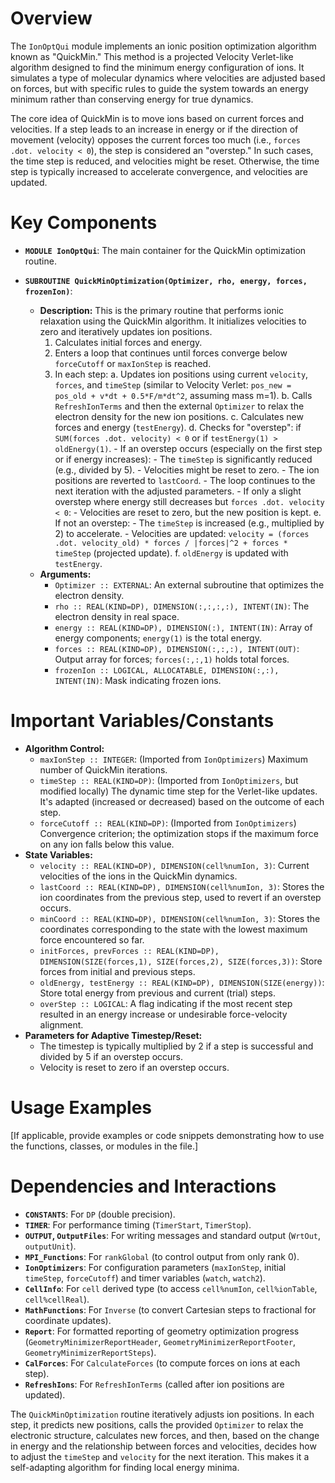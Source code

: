# Overview

The `IonOptQui` module implements an ionic position optimization algorithm known as "QuickMin." This method is a projected Velocity Verlet-like algorithm designed to find the minimum energy configuration of ions. It simulates a type of molecular dynamics where velocities are adjusted based on forces, but with specific rules to guide the system towards an energy minimum rather than conserving energy for true dynamics.

The core idea of QuickMin is to move ions based on current forces and velocities. If a step leads to an increase in energy or if the direction of movement (velocity) opposes the current forces too much (i.e., `forces .dot. velocity < 0`), the step is considered an "overstep." In such cases, the time step is reduced, and velocities might be reset. Otherwise, the time step is typically increased to accelerate convergence, and velocities are updated.

# Key Components

- **`MODULE IonOptQui`**: The main container for the QuickMin optimization routine.

- **`SUBROUTINE QuickMinOptimization(Optimizer, rho, energy, forces, frozenIon)`**:
  - **Description:** This is the primary routine that performs ionic relaxation using the QuickMin algorithm. It initializes velocities to zero and iteratively updates ion positions.
    1.  Calculates initial forces and energy.
    2.  Enters a loop that continues until forces converge below `forceCutoff` or `maxIonStep` is reached.
    3.  In each step:
        a.  Updates ion positions using current `velocity`, `forces`, and `timeStep` (similar to Velocity Verlet: `pos_new = pos_old + v*dt + 0.5*F/m*dt^2`, assuming mass m=1).
        b.  Calls `RefreshIonTerms` and then the external `Optimizer` to relax the electron density for the new ion positions.
        c.  Calculates new forces and energy (`testEnergy`).
        d.  Checks for "overstep": if `SUM(forces .dot. velocity) < 0` or if `testEnergy(1) > oldEnergy(1)`.
            -   If an overstep occurs (especially on the first step or if energy increases):
                -   The `timeStep` is significantly reduced (e.g., divided by 5).
                -   Velocities might be reset to zero.
                -   The ion positions are reverted to `lastCoord`.
                -   The loop continues to the next iteration with the adjusted parameters.
            -   If only a slight overstep where energy still decreases but `forces .dot. velocity < 0`:
                -   Velocities are reset to zero, but the new position is kept.
        e.  If not an overstep:
            -   The `timeStep` is increased (e.g., multiplied by 2) to accelerate.
            -   Velocities are updated: `velocity = (forces .dot. velocity_old) * forces / |forces|^2 + forces * timeStep` (projected update).
        f.  `oldEnergy` is updated with `testEnergy`.
  - **Arguments:**
    - `Optimizer :: EXTERNAL`: An external subroutine that optimizes the electron density.
    - `rho :: REAL(KIND=DP), DIMENSION(:,:,:,:), INTENT(IN)`: The electron density in real space.
    - `energy :: REAL(KIND=DP), DIMENSION(:), INTENT(IN)`: Array of energy components; `energy(1)` is the total energy.
    - `forces :: REAL(KIND=DP), DIMENSION(:,:,:), INTENT(OUT)`: Output array for forces; `forces(:,:,1)` holds total forces.
    - `frozenIon :: LOGICAL, ALLOCATABLE, DIMENSION(:,:), INTENT(IN)`: Mask indicating frozen ions.

# Important Variables/Constants

- **Algorithm Control:**
    - `maxIonStep :: INTEGER`: (Imported from `IonOptimizers`) Maximum number of QuickMin iterations.
    - `timeStep :: REAL(KIND=DP)`: (Imported from `IonOptimizers`, but modified locally) The dynamic time step for the Verlet-like updates. It's adapted (increased or decreased) based on the outcome of each step.
    - `forceCutoff :: REAL(KIND=DP)`: (Imported from `IonOptimizers`) Convergence criterion; the optimization stops if the maximum force on any ion falls below this value.
- **State Variables:**
    - `velocity :: REAL(KIND=DP), DIMENSION(cell%numIon, 3)`: Current velocities of the ions in the QuickMin dynamics.
    - `lastCoord :: REAL(KIND=DP), DIMENSION(cell%numIon, 3)`: Stores the ion coordinates from the previous step, used to revert if an overstep occurs.
    - `minCoord :: REAL(KIND=DP), DIMENSION(cell%numIon, 3)`: Stores the coordinates corresponding to the state with the lowest maximum force encountered so far.
    - `initForces, prevForces :: REAL(KIND=DP), DIMENSION(SIZE(forces,1), SIZE(forces,2), SIZE(forces,3))`: Store forces from initial and previous steps.
    - `oldEnergy, testEnergy :: REAL(KIND=DP), DIMENSION(SIZE(energy))`: Store total energy from previous and current (trial) steps.
    - `overStep :: LOGICAL`: A flag indicating if the most recent step resulted in an energy increase or undesirable force-velocity alignment.
- **Parameters for Adaptive Timestep/Reset:**
    - The timestep is typically multiplied by 2 if a step is successful and divided by 5 if an overstep occurs.
    - Velocity is reset to zero if an overstep occurs.

# Usage Examples

[If applicable, provide examples or code snippets demonstrating how to use the functions, classes, or modules in the file.]

# Dependencies and Interactions

- **`CONSTANTS`**: For `DP` (double precision).
- **`TIMER`**: For performance timing (`TimerStart`, `TimerStop`).
- **`OUTPUT`, `OutputFiles`**: For writing messages and standard output (`WrtOut`, `outputUnit`).
- **`MPI_Functions`**: For `rankGlobal` (to control output from only rank 0).
- **`IonOptimizers`**: For configuration parameters (`maxIonStep`, initial `timeStep`, `forceCutoff`) and timer variables (`watch`, `watch2`).
- **`CellInfo`**: For `cell` derived type (to access `cell%numIon`, `cell%ionTable`, `cell%cellReal`).
- **`MathFunctions`**: For `Inverse` (to convert Cartesian steps to fractional for coordinate updates).
- **`Report`**: For formatted reporting of geometry optimization progress (`GeometryMinimizerReportHeader`, `GeometryMinimizerReportFooter`, `GeometryMinimizerReportSteps`).
- **`CalForces`**: For `CalculateForces` (to compute forces on ions at each step).
- **`RefreshIons`**: For `RefreshIonTerms` (called after ion positions are updated).

The `QuickMinOptimization` routine iteratively adjusts ion positions. In each step, it predicts new positions, calls the provided `Optimizer` to relax the electronic structure, calculates new forces, and then, based on the change in energy and the relationship between forces and velocities, decides how to adjust the `timeStep` and `velocity` for the next iteration. This makes it a self-adapting algorithm for finding local energy minima.
